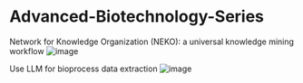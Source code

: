 # Advanced-Biotechnology-Series
Network for Knowledge Organization (NEKO): a universal knowledge mining workflow
![image](https://github.com/user-attachments/assets/9fe8f676-cb6f-4b2e-a525-fbebbc648b2f)

Use LLM for bioprocess data extraction
![image](https://github.com/user-attachments/assets/d20f4552-baf0-4e3d-a55c-f7d379364821)
